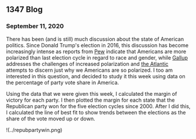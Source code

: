 ## 1347 Blog

### September 11, 2020

There has been (and is still) much discussion about the state of American politics. Since Donald Trump's election in 2016, this discussion has become increasingly 
intense as reports from [Pew](https://www.pewresearch.org/topics/political-polarization/) indicate that Americans are more polarized than last election cycle 
in regard to race and gender, while [Gallup](https://news.gallup.com/opinion/polling-matters/268982/impact-increased-political-polarization.aspx) addresses the 
challenges
of increased polarization and [the Atlantic](https://www.theatlantic.com/ideas/archive/2018/11/why-are-americans-so-geographically-polarized/575881/) attempts to 
discern just why we Americans are so polarized. I too am interested in this question, and decided to study it this week using data on the percentage of party vote
share in America. 

Using the data that we were given this week, I calculated the margin of victory for each party. I then plotted the margin for each state that the Republican party
won for the five election cycles since 2000. After I did this, I calculated the line of best fit to show trends between the elections as the share of the vote 
moved up or down. 

!(../repubpartywin.png)

